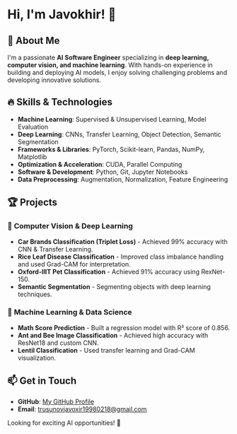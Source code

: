 # Hi, I'm Javokhir! 👋

## 🚀 About Me
I'm a passionate **AI Software Engineer** specializing in **deep learning, computer vision, and machine learning**. With hands-on experience in building and deploying AI models, I enjoy solving challenging problems and developing innovative solutions.

## 🔥 Skills & Technologies
- **Machine Learning**: Supervised & Unsupervised Learning, Model Evaluation
- **Deep Learning**: CNNs, Transfer Learning, Object Detection, Semantic Segmentation
- **Frameworks & Libraries**: PyTorch, Scikit-learn, Pandas, NumPy, Matplotlib
- **Optimization & Acceleration**: CUDA, Parallel Computing
- **Software & Development**: Python, Git, Jupyter Notebooks
- **Data Preprocessing**: Augmentation, Normalization, Feature Engineering

## 🏆 Projects
### 🔹 **Computer Vision & Deep Learning**
- **Car Brands Classification (Triplet Loss)** - Achieved 99% accuracy with CNN & Transfer Learning.
- **Rice Leaf Disease Classification** - Improved class imbalance handling and used Grad-CAM for interpretation.
- **Oxford-IIIT Pet Classification** - Achieved 91% accuracy using RexNet-150.
- **Semantic Segmentation** - Segmenting objects with deep learning techniques.

### 🔹 **Machine Learning & Data Science**
- **Math Score Prediction** - Built a regression model with R² score of 0.856.
- **Ant and Bee Image Classification** - Achieved high accuracy with ResNet18 and custom CNN.
- **Lentil Classification** - Used transfer learning and Grad-CAM visualization.

## 📫 Get in Touch
- **GitHub**: [My GitHub Profile](https://github.com/James7799)
- **Email**: trusunovjavoxir19980218@gmail.com

Looking for exciting AI opportunities! 🚀

